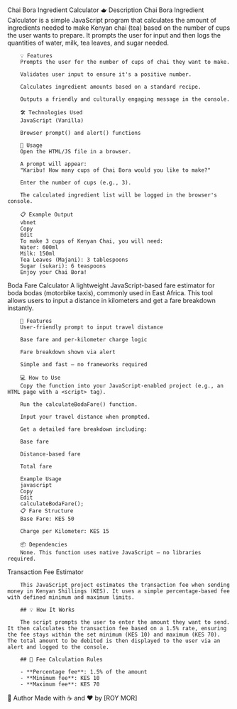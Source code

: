 Chai Bora Ingredient Calculator
        🫖 Description
        Chai Bora Ingredient Calculator is a simple JavaScript program that calculates the amount of ingredients needed to make Kenyan chai (tea) based on the number of cups the user wants to prepare. It prompts the user for input and then logs the quantities of water, milk, tea leaves, and sugar needed.

        💡 Features
        Prompts the user for the number of cups of chai they want to make.

        Validates user input to ensure it's a positive number.

        Calculates ingredient amounts based on a standard recipe.

        Outputs a friendly and culturally engaging message in the console.

        🛠 Technologies Used
        JavaScript (Vanilla)

        Browser prompt() and alert() functions

        🚀 Usage
        Open the HTML/JS file in a browser.

        A prompt will appear:
        "Karibu! How many cups of Chai Bora would you like to make?"

        Enter the number of cups (e.g., 3).

        The calculated ingredient list will be logged in the browser's console.

        📋 Example Output
        vbnet
        Copy
        Edit
        To make 3 cups of Kenyan Chai, you will need:
        Water: 600ml
        Milk: 150ml
        Tea Leaves (Majani): 3 tablespoons
        Sugar (sukari): 6 teaspoons
        Enjoy your Chai Bora!

 Boda Fare Calculator
        A lightweight JavaScript-based fare estimator for boda bodas (motorbike taxis), commonly used in East Africa. This tool allows users to input a distance in kilometers and get a fare breakdown instantly.

        🚀 Features
        User-friendly prompt to input travel distance

        Base fare and per-kilometer charge logic

        Fare breakdown shown via alert

        Simple and fast – no frameworks required

        💻 How to Use
        Copy the function into your JavaScript-enabled project (e.g., an HTML page with a <script> tag).

        Run the calculateBodaFare() function.

        Input your travel distance when prompted.

        Get a detailed fare breakdown including:

        Base fare

        Distance-based fare

        Total fare

        Example Usage
        javascript
        Copy
        Edit
        calculateBodaFare();
        📋 Fare Structure
        Base Fare: KES 50

        Charge per Kilometer: KES 15

        📦 Dependencies
        None. This function uses native JavaScript – no libraries required.


    
Transaction Fee Estimator

        This JavaScript project estimates the transaction fee when sending money in Kenyan Shillings (KES). It uses a simple percentage-based fee with defined minimum and maximum limits.

        ## 💡 How It Works

        The script prompts the user to enter the amount they want to send. It then calculates the transaction fee based on a 1.5% rate, ensuring the fee stays within the set minimum (KES 10) and maximum (KES 70). The total amount to be debited is then displayed to the user via an alert and logged to the console.

        ## 🧮 Fee Calculation Rules

        - **Percentage fee**: 1.5% of the amount
        - **Minimum fee**: KES 10
        - **Maximum fee**: KES 70

👥 Author
Made with ☕ and ❤️ by [ROY MOR]

